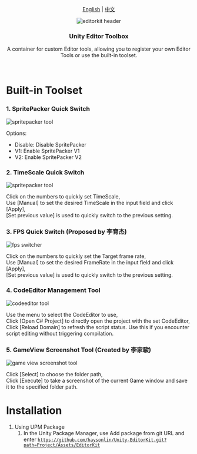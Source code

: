 <p align="center">
  <a href="README.md">English</a> | <a href="README-zh_tw.md">中文</a>
</p>

<p align="center">
  <img alt="editorkit header" src=".\Images\Header.png">
</p>

<h3 align="center">Unity Editor Toolbox</h3>

<p align="center">
A container for custom Editor tools, allowing you to register your own Editor Tools or use the built-in toolset.
</p>

<br>

# Built-in Toolset

<h3>1. SpritePacker Quick Switch</h3>
<img alt="spritepacker tool" src=".\Images\CompCapture_SpritePacker.png">

<p>Options:</p>
<ul>
<li>Disable: Disable SpritePacker</li>
<li>V1: Enable SpritePacker V1</li>
<li>V2: Enable SpritePacker V2</li>
</ul>

<h3>2. TimeScale Quick Switch</h3>
<img alt="spritepacker tool" src=".\Images\CompCapture_TimeScale.png">

<span>Click on the numbers to quickly set TimeScale,</span>
<br>
<span>Use [Manual] to set the desired TimeScale in the input field and click [Apply],</span>
<br>
<span>[Set previous value] is used to quickly switch to the previous setting.</span>

<h3>3. FPS Quick Switch (Proposed by 李育杰)</h3>
<img alt="fps switcher" src=".\Images\CompCapture_FPS.png">

<span>Click on the numbers to quickly set the Target frame rate,</span>
<br>
<span>Use [Manual] to set the desired FrameRate in the input field and click [Apply],</span>
<br>
<span>[Set previous value] is used to quickly switch to the previous setting.</span>

<h3>4. CodeEditor Management Tool</h3>
<img alt="codeeditor tool" src=".\Images\CompCapture_CodeEditor.png">

<span>Use the menu to select the CodeEditor to use,</span>
<br>
<span>Click [Open C# Project] to directly open the project with the set CodeEditor,</span>
<br>
<span>Click [Reload Domain] to refresh the script status. Use this if you encounter script editing without triggering compilation.</span>

<h3>5. GameView Screenshot Tool (Created by 李家駿)</h3>
<img alt="game view screenshot tool" src=".\Images\CompCapture_GameViewScreenShot.png">

<span>Click [Select] to choose the folder path,</span>
<br>
<span>Click [Execute] to take a screenshot of the current Game window and save it to the specified folder path.</span>

# Installation

1.  Using UPM Package
    1.  In the Unity Package Manager, use Add package from git URL and enter [`https://github.com/haysonlin/Unity-EditorKit.git?path=Project/Assets/EditorKit`](https://github.com/haysonlin/Unity-EditorKit.git?path=Project/Assets/EditorKit)